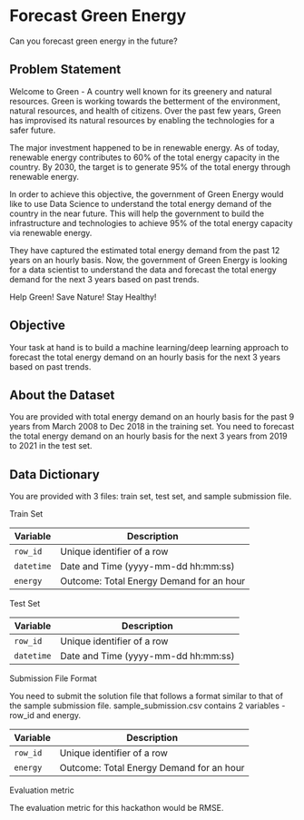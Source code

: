 # Forecast Green Energy

Can you forecast green energy in the future?

## Problem Statement

Welcome to Green - A country well known for its greenery and natural resources. Green is working towards the betterment of the environment, natural resources, and health of citizens. Over the past few years, Green has improvised its natural resources by enabling the technologies for a safer future. 

The major investment happened to be in renewable energy. As of today, renewable energy contributes to 60% of the total energy capacity in the country. By 2030, the target is to generate 95% of the total energy through renewable energy.

In order to achieve this objective, the government of Green Energy would like to use Data Science to understand the total energy demand of the country in the near future. This will help the government to build the infrastructure and technologies to achieve 95% of the total energy capacity via renewable energy.

They have captured the estimated total energy demand from the past 12 years on an hourly basis. Now, the government of Green Energy is looking for a data scientist to understand the data and forecast the total energy demand for the next 3 years based on past trends.

Help Green! Save Nature! Stay Healthy!

## Objective

Your task at hand is to build a machine learning/deep learning approach to forecast the total energy demand on an hourly basis for the next 3 years based on past trends.

## About the Dataset

You are provided with total energy demand on an hourly basis for the past 9 years from March 2008 to Dec 2018 in the training set. You need to forecast the total energy demand on an hourly basis for the next 3 years from 2019 to 2021 in the test set.

## Data Dictionary

You are provided with 3 files: train set, test set, and sample submission file.

Train Set

|     Variable      | Description                               |
| ----------------- | ----------------------------------------- |
| 		`row_id`			| 		Unique identifier of a row	          |
|			`datetime`		|	Date and Time (yyyy-mm-dd hh:mm:ss)		    |
|			`energy`			|	Outcome: Total Energy Demand for an hour	|

Test Set

|     Variable      | Description                               |
| ----------------- | ----------------------------------------- |
| 		`row_id`			| 		Unique identifier of a row	          |
|			`datetime`		|	Date and Time (yyyy-mm-dd hh:mm:ss)		    |

Submission File Format

You need to submit the solution file that follows a format similar to that of the sample submission file. sample_submission.csv contains 2 variables - row_id and energy.

|     Variable      | Description                               |
| ----------------- | ----------------------------------------- |
| 		`row_id`			| 		Unique identifier of a row	          |
|			`energy`			|	Outcome: Total Energy Demand for an hour	|

Evaluation metric

The evaluation metric for this hackathon would be RMSE.
